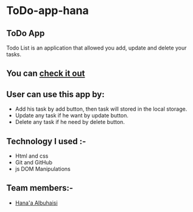 # ToDo-app-hana
## ToDo App
Todo List is an application that allowed you add, update and delete your tasks.

## You can [check it out]( https://gsg-cf05.github.io/ToDo-app-hana/)


## User can use this app by:

- Add his task by add button, then task will stored in the local storage.
- Update any task if he want by update button.
- Delete any task if he need by delete button.


## Technology I used :-
- Html and css
- Git and GitHub 
- js DOM Manipulations

## Team members:-
- [Hana'a Albuhaisi](https://github.com/Hanahosam)
